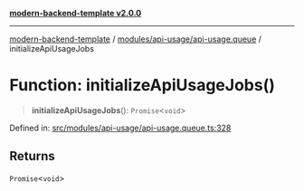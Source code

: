 [**modern-backend-template v2.0.0**](../../../../README.md)

***

[modern-backend-template](../../../../modules.md) / [modules/api-usage/api-usage.queue](../README.md) / initializeApiUsageJobs

# Function: initializeApiUsageJobs()

> **initializeApiUsageJobs**(): `Promise`\<`void`\>

Defined in: [src/modules/api-usage/api-usage.queue.ts:328](https://github.com/maemreyo/saas-4cus-nodejs/blob/1a77de11cd6eaefe66c31c7f5de281673fc25ce5/src/modules/api-usage/api-usage.queue.ts#L328)

## Returns

`Promise`\<`void`\>
